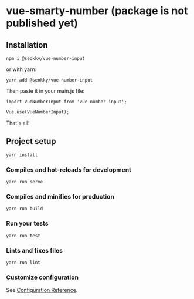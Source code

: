 # vue-smarty-number (package is not published yet)

## Installation
```
npm i @seokky/vue-number-input
```
or with yarn:
```
yarn add @seokky/vue-number-input
```
Then paste it in your main.js file:
```
import VueNumberInput from 'vue-number-input';

Vue.use(VueNumberInput);
```
That's all!

## Project setup
```
yarn install
```

### Compiles and hot-reloads for development
```
yarn run serve
```

### Compiles and minifies for production
```
yarn run build
```

### Run your tests
```
yarn run test
```

### Lints and fixes files
```
yarn run lint
```

### Customize configuration
See [Configuration Reference](https://cli.vuejs.org/config/).
